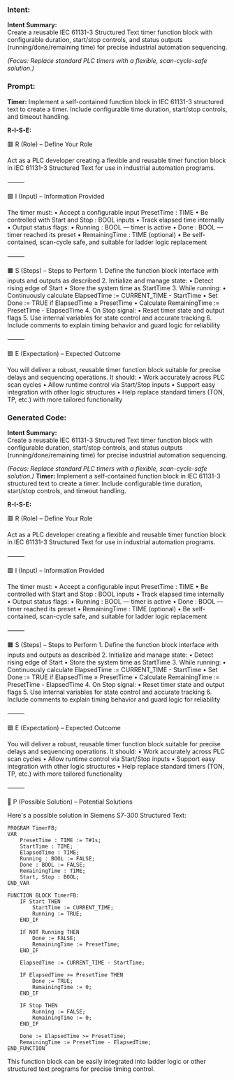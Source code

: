 ### Intent:
**Intent Summary:**  
Create a reusable IEC 61131-3 Structured Text timer function block with configurable duration, start/stop controls, and status outputs (running/done/remaining time) for precise industrial automation sequencing.  

*(Focus: Replace standard PLC timers with a flexible, scan-cycle-safe solution.)*

### Prompt:
**Timer:**
Implement a self-contained function block in IEC 61131-3 structured text to create a timer. Include configurable time duration, start/stop controls, and timeout handling.

**R-I-S-E:**

🟥 R (Role) – Define Your Role

Act as a PLC developer creating a flexible and reusable timer function block in IEC 61131-3 Structured Text for use in industrial automation programs.

⸻

🟩 I (Input) – Information Provided

The timer must:
	•	Accept a configurable input PresetTime : TIME
	•	Be controlled with Start and Stop : BOOL inputs
	•	Track elapsed time internally
	•	Output status flags:
	•	Running : BOOL — timer is active
	•	Done : BOOL — timer reached its preset
	•	RemainingTime : TIME (optional)
	•	Be self-contained, scan-cycle safe, and suitable for ladder logic replacement

⸻

🟧 S (Steps) – Steps to Perform
	1.	Define the function block interface with inputs and outputs as described
	2.	Initialize and manage state:
	•	Detect rising edge of Start
	•	Store the system time as StartTime
	3.	While running:
	•	Continuously calculate ElapsedTime := CURRENT_TIME - StartTime
	•	Set Done := TRUE if ElapsedTime ≥ PresetTime
	•	Calculate RemainingTime := PresetTime - ElapsedTime
	4.	On Stop signal:
	•	Reset timer state and output flags
	5.	Use internal variables for state control and accurate tracking
	6.	Include comments to explain timing behavior and guard logic for reliability

⸻

🟦 E (Expectation) – Expected Outcome

You will deliver a robust, reusable timer function block suitable for precise delays and sequencing operations. It should:
	•	Work accurately across PLC scan cycles
	•	Allow runtime control via Start/Stop inputs
	•	Support easy integration with other logic structures
	•	Help replace standard timers (TON, TP, etc.) with more tailored functionality

### Generated Code:
**Intent Summary:**  
Create a reusable IEC 61131-3 Structured Text timer function block with configurable duration, start/stop controls, and status outputs (running/done/remaining time) for precise industrial automation sequencing.  

*(Focus: Replace standard PLC timers with a flexible, scan-cycle-safe solution.)*
**Timer:**
Implement a self-contained function block in IEC 61131-3 structured text to create a timer. Include configurable time duration, start/stop controls, and timeout handling.

**R-I-S-E:**

🟥 R (Role) – Define Your Role

Act as a PLC developer creating a flexible and reusable timer function block in IEC 61131-3 Structured Text for use in industrial automation programs.

⸻

🟩 I (Input) – Information Provided

The timer must:
	•	Accept a configurable input PresetTime : TIME
	•	Be controlled with Start and Stop : BOOL inputs
	•	Track elapsed time internally
	•	Output status flags:
	•	Running : BOOL — timer is active
	•	Done : BOOL — timer reached its preset
	•	RemainingTime : TIME (optional)
	•	Be self-contained, scan-cycle safe, and suitable for ladder logic replacement

⸻

🟧 S (Steps) – Steps to Perform
	1.	Define the function block interface with inputs and outputs as described
	2.	Initialize and manage state:
	•	Detect rising edge of Start
	•	Store the system time as StartTime
	3.	While running:
	•	Continuously calculate ElapsedTime := CURRENT_TIME - StartTime
	•	Set Done := TRUE if ElapsedTime ≥ PresetTime
	•	Calculate RemainingTime := PresetTime - ElapsedTime
	4.	On Stop signal:
	•	Reset timer state and output flags
	5.	Use internal variables for state control and accurate tracking
	6.	Include comments to explain timing behavior and guard logic for reliability

⸻

🟦 E (Expectation) – Expected Outcome

You will deliver a robust, reusable timer function block suitable for precise delays and sequencing operations. It should:
	•	Work accurately across PLC scan cycles
	•	Allow runtime control via Start/Stop inputs
	•	Support easy integration with other logic structures
	•	Help replace standard timers (TON, TP, etc.) with more tailored functionality

⸻

🔵 P (Possible Solution) – Potential Solutions

Here's a possible solution in Siemens S7-300 Structured Text:

```
PROGRAM TimerFB;
VAR
	PresetTime : TIME := T#1s;
	StartTime : TIME;
	ElapsedTime : TIME;
	Running : BOOL := FALSE;
	Done : BOOL := FALSE;
	RemainingTime : TIME;
	Start, Stop : BOOL;
END_VAR

FUNCTION BLOCK TimerFB:
	IF Start THEN
		StartTime := CURRENT_TIME;
		Running := TRUE;
	END_IF

	IF NOT Running THEN
		Done := FALSE;
		RemainingTime := PresetTime;
	END_IF

	ElapsedTime := CURRENT_TIME - StartTime;

	IF ElapsedTime >= PresetTime THEN
		Done := TRUE;
		RemainingTime := 0;
	END_IF

	IF Stop THEN
		Running := FALSE;
		RemainingTime := 0;
	END_IF

	Done := ElapsedTime >= PresetTime;
	RemainingTime := PresetTime - ElapsedTime;
END_FUNCTION
```

This function block can be easily integrated into ladder logic or other structured text programs for precise timing control.
